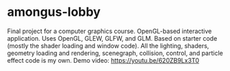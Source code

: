 # amongus-lobby
Final project for a computer graphics course.  OpenGL-based interactive application.  Uses OpenGL, GLEW, GLFW, and GLM.  Based on starter code (mostly the shader loading and window code). All the lighting, shaders, geometry loading and rendering, scenegraph, collision, control, and particle effect code is my own.
Demo video: https://youtu.be/620ZB9Lx3T0
